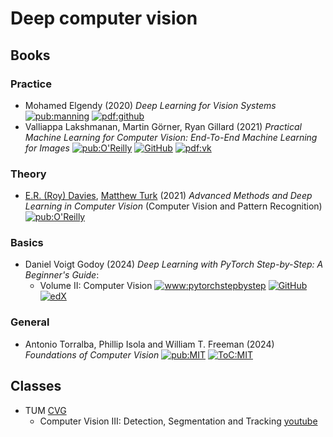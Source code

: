 # Deep computer vision

## Books

### Practice

- Mohamed Elgendy
  (2020) *Deep Learning for Vision Systems*
  [![pub:manning](https://img.shields.io/badge/pub-manning-cyan)](https://www.manning.com/books/deep-learning-for-vision-systems)
  [![pdf:github](https://img.shields.io/badge/pdf-github-%23121011.svg?logo=adobeacrobatreader)](https://github.com/sejongresearch/2022.DeepLearningSystem/blob/main/deep-learning-for-vision-systems.pdf)
- Valliappa Lakshmanan, Martin Görner, Ryan Gillard
  (2021) *Practical Machine Learning for Computer Vision: End-To-End Machine Learning for Images*
  [![pub:O'Reilly](https://img.shields.io/badge/pub-O'Reilly-cyan)](https://www.oreilly.com/library/view/practical-machine-learning/9781098102357/)
  [![GitHub](https://img.shields.io/badge/github-%23121011.svg?logo=github)](https://github.com/GoogleCloudPlatform/practical-ml-vision-book)
  [![pdf:vk](https://img.shields.io/badge/pdf-vk-%23121011.svg?logo=vk)](https://m.vk.com/wall-16108331_176804?lang=en)

### Theory

- [E.R. (Roy) Davies](https://personal.rhul.ac.uk/uhap/041/), [Matthew Turk](https://en.wikipedia.org/wiki/Matthew_Turk)
  (2021) *Advanced Methods and Deep Learning in Computer Vision* (Computer Vision and Pattern Recognition)
  [![pub:O'Reilly](https://img.shields.io/badge/pub-O'Reilly-cyan)](https://www.oreilly.com/library/view/advanced-methods-and/9780128221495/)

### Basics

- Daniel Voigt Godoy
  (2024) *Deep Learning with PyTorch Step-by-Step: A Beginner's Guide*:
  - Volume II: Computer Vision 
    [![www:pytorchstepbystep](https://img.shields.io/badge/pytorchstepbystep-gray.svg?logo=W3Schools)](https://pytorchstepbystep.com/)
    [![GitHub](https://img.shields.io/badge/github-%23121011.svg?logo=github)](https://github.com/dvgodoy/PyTorchStepByStep)
    [![edX](https://img.shields.io/badge/edX-%2302262B.svg?logo=edX)](https://www.edx.org/learn/pytorch/the-linux-foundation-pytorch-and-deep-learning-for-decision-makers)

### General

-  Antonio Torralba, Phillip Isola and William T. Freeman
  (2024) *Foundations of Computer Vision*
  [![pub:MIT](https://img.shields.io/badge/pub-MIT-cyan)](https://mitpress.mit.edu/9780262048972/foundations-of-computer-vision/)
  [![ToC:MIT](https://img.shields.io/badge/ToC-MIT-cyan)](https://mitpress.ublish.com/book/foundations-of-computer-vision-1#toc)

## Classes

- TUM [CVG](https://cvg.cit.tum.de)
  - Computer Vision III: Detection, Segmentation and Tracking
    [](https://cvg.cit.tum.de/teaching/ws2024/cv3)
    [youtube](https://www.youtube.com/playlist?list=PLog3nOPCjKBkamdw8F6Hw_4YbRiDRb2rb)
